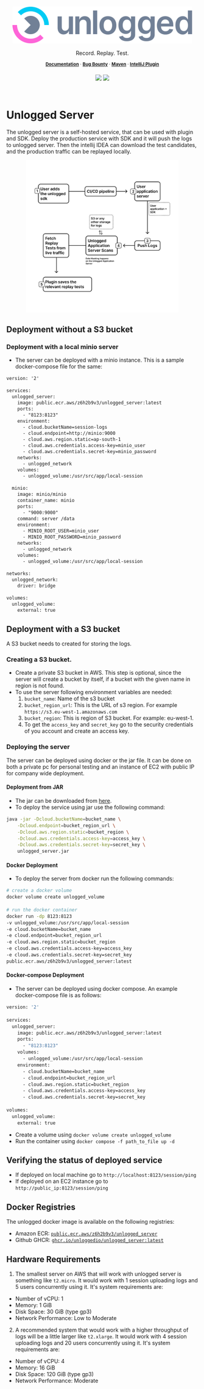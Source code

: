 <p align="center">
  <a href="https://www.unlogged.io/">
    <img src="static/background.svg" height="96">
  </a>
</p>

<p align="center">
  Record. Replay. Test. 
</p>

<p align="center"><sup>
  <a href="https://unloggedio.github.io/documentation/"><strong>Documentation</strong></a> ·
  <a href="https://www.unlogged.io/bug-bounty-program"><strong>Bug Bounty</strong></a> ·
  <a href="https://mvnrepository.com/artifact/video.bug/unlogged-sdk/"><strong>Maven</strong></a> ·
  <a href="https://plugins.jetbrains.com/plugin/18529-unlogged"><strong>IntelliJ Plugin</strong></a>
  </sup>
</p>
<p align="center">
  <a href="https://mvnrepository.com/artifact/video.bug/unlogged-sdk"><img src="https://img.shields.io/maven-central/v/video.bug/unlogged-sdk?style=for-the-badge" /></a>
  <a href="https://plugins.jetbrains.com/plugin/18529-unlogged"><img src="https://img.shields.io/jetbrains/plugin/v/18529-unlogged?style=for-the-badge" /></a>
</p>
<br/>


# Unlogged Server
The unlogged server is a self-hosted service, that can be used with plugin and SDK. Deploy the production service with SDK and it will push the logs to unlogged server. Then the intellij IDEA can download the test candidates, and the production traffic can be replayed locally.

<p align="center">
  <img src="static/server_side_data_flow.png" height="400">
</p>

## Deployment without a S3 bucket

### Deployment with a local minio server

- The server can be deployed with a minio instance. This is a sample docker-compose file for the same:
```docker
version: '2'

services:
  unlogged_server:
	image: public.ecr.aws/z6h2b9v3/unlogged_server:latest
	ports:
	  - "8123:8123"
	environment:
	  - cloud.bucketName=session-logs
	  - cloud.endpoint=http://minio:9000
	  - cloud.aws.region.static=ap-south-1
	  - cloud.aws.credentials.access-key=minio_user
	  - cloud.aws.credentials.secret-key=minio_password
	networks:
	  - unlogged_network
	volumes:
	  - unlogged_volume:/usr/src/app/local-session

  minio:
	image: minio/minio
	container_name: minio
	ports:
	  - "9000:9000"
	command: server /data
	environment:
	  - MINIO_ROOT_USER=minio_user
	  - MINIO_ROOT_PASSWORD=minio_password
	networks:
	  - unlogged_network
	volumes:
	  - unlogged_volume:/usr/src/app/local-session

networks:
  unlogged_network:
    driver: bridge

volumes:
  unlogged_volume:
    external: true
```

## Deployment with a S3 bucket
A S3 bucket needs to created for storing the logs.

### Creating a S3 bucket.

- Create a private S3 bucket in AWS. This step is optional, since the server will create a bucket by itself, if a bucket with the given name in region is not found.
- To use the server following environment variables are needed:
	1. `bucket_name`: Name of the s3 bucket
	2. `bucket_region_url`: This is the URL of s3 region. For example `https://s3.eu-west-1.amazonaws.com`
	3. `bucket_region`: This is region of S3 bucket. For example: eu-west-1.
	4. To get the `access_key` and `secret_key` go to the security credentials of you account and create an access key.

### Deploying the server

The server can be deployed using docker or the jar file. It can be done on both a private pc for personal testing and an instance of EC2 with public IP for company wide deployment.

#### Deployment from JAR
- The jar can be downloaded from [here](https://github.com/unloggedio/server/releases).
- To deploy the service using jar use the following command:

```sh
java -jar -Dcloud.bucketName=bucket_name \
    -Dcloud.endpoint=bucket_region_url \
    -Dcloud.aws.region.static=bucket_region \
    -Dcloud.aws.credentials.access-key=access_key \
    -Dcloud.aws.credentials.secret-key=secret_key \
    unlogged_server.jar
```

#### Docker Deployment 
- To deploy the server from docker run the following commands:

```sh
# create a docker volume 
docker volume create unlogged_volume

# run the docker container
docker run -dp 8123:8123 
-v unlogged_volume:/usr/src/app/local-session 
-e cloud.bucketName=bucket_name
-e cloud.endpoint=bucket_region_url
-e cloud.aws.region.static=bucket_region
-e cloud.aws.credentials.access-key=access_key
-e cloud.aws.credentials.secret-key=secret_key
public.ecr.aws/z6h2b9v3/unlogged_server:latest
```

#### Docker-compose Deployment
- The server can be deployed using docker compose. An example docker-compose file is as follows:

```sh
version: '2'

services:
  unlogged_server:
    image: public.ecr.aws/z6h2b9v3/unlogged_server:latest
    ports:
      - "8123:8123"
    volumes:
      - unlogged_volume:/usr/src/app/local-session
    environment:
      - cloud.bucketName=bucket_name
      - cloud.endpoint=bucket_region_url
      - cloud.aws.region.static=bucket_region
      - cloud.aws.credentials.access-key=access_key
      - cloud.aws.credentials.secret-key=secret_key

volumes:
  unlogged_volume:
    external: true
```

- Create a volume using `docker volume create unlogged_volume`
- Run the container using `docker compose -f path_to_file up -d`


## Verifying the status of deployed service

- If deployed on local machine go to `http://localhost:8123/session/ping`
- If deployed on an EC2 instance go to `http://public_ip:8123/session/ping`


## Docker Registries
The unlogged docker image is available on the following registries:

- Amazon ECR: [`public.ecr.aws/z6h2b9v3/unlogged_server`](https://us-east-1.console.aws.amazon.com/ecr/public-registry/repositories?region=us-east-1)
- Github GHCR: [`ghcr.io/unloggedio/unlogged_server:latest`](https://github.com/orgs/unloggedio/packages/container/package/unlogged_server)


## Hardware Requirements
1. The smallest server on AWS that will work with unlogged server is something like `t2.micro`. It would work with 1 session uploading logs and 5 users concurrently using it.
It's system requirements are:
- Number of vCPU: 1
- Memory: 1 GiB
- Disk Space: 30 GiB (type gp3)
- Network Performance: Low to Moderate

2. A recommended system that would work with a higher throughput of logs will be a little larger like `t2.xlarge`. It would work with 4 session uploading logs and 20 users concurrently using it.
It's system requirements are:
- Number of vCPU: 4
- Memory: 16 GiB
- Disk Space: 120 GiB (type gp3)
- Network Performance: Moderate
